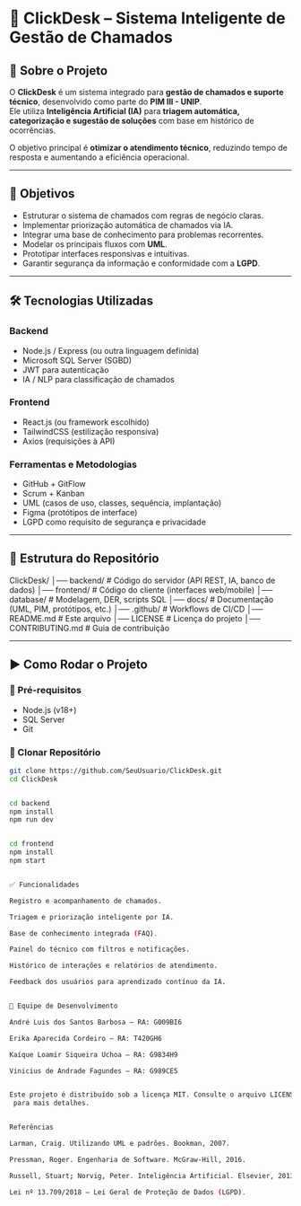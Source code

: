 # 🚀 ClickDesk – Sistema Inteligente de Gestão de Chamados

## 📖 Sobre o Projeto
O **ClickDesk** é um sistema integrado para **gestão de chamados e suporte técnico**, desenvolvido como parte do **PIM III - UNIP**.  
Ele utiliza **Inteligência Artificial (IA)** para **triagem automática, categorização e sugestão de soluções** com base em histórico de ocorrências.

O objetivo principal é **otimizar o atendimento técnico**, reduzindo tempo de resposta e aumentando a eficiência operacional.

---

## 🎯 Objetivos
- Estruturar o sistema de chamados com regras de negócio claras.
- Implementar priorização automática de chamados via IA.
- Integrar uma base de conhecimento para problemas recorrentes.
- Modelar os principais fluxos com **UML**.
- Prototipar interfaces responsivas e intuitivas.
- Garantir segurança da informação e conformidade com a **LGPD**.

---

## 🛠 Tecnologias Utilizadas
### Backend
- Node.js / Express (ou outra linguagem definida)
- Microsoft SQL Server (SGBD)
- JWT para autenticação
- IA / NLP para classificação de chamados

### Frontend
- React.js (ou framework escolhido)
- TailwindCSS (estilização responsiva)
- Axios (requisições à API)

### Ferramentas e Metodologias
- GitHub + GitFlow
- Scrum + Kanban
- UML (casos de uso, classes, sequência, implantação)
- Figma (protótipos de interface)
- LGPD como requisito de segurança e privacidade

---

## 📂 Estrutura do Repositório
ClickDesk/
│── backend/ # Código do servidor (API REST, IA, banco de dados)
│── frontend/ # Código do cliente (interfaces web/mobile)
│── database/ # Modelagem, DER, scripts SQL
│── docs/ # Documentação (UML, PIM, protótipos, etc.)
│── .github/ # Workflows de CI/CD
│── README.md # Este arquivo
│── LICENSE # Licença do projeto
│── CONTRIBUTING.md # Guia de contribuição



---

## ▶️ Como Rodar o Projeto

### 🔧 Pré-requisitos
- Node.js (v18+)
- SQL Server
- Git

### 📌 Clonar Repositório
```bash
git clone https://github.com/SeuUsuario/ClickDesk.git
cd ClickDesk


cd backend
npm install
npm run dev


cd frontend
npm install
npm start


✅ Funcionalidades

Registro e acompanhamento de chamados.

Triagem e priorização inteligente por IA.

Base de conhecimento integrada (FAQ).

Painel do técnico com filtros e notificações.

Histórico de interações e relatórios de atendimento.

Feedback dos usuários para aprendizado contínuo da IA.


👥 Equipe de Desenvolvimento

André Luis dos Santos Barbosa – RA: G009BI6

Erika Aparecida Cordeiro – RA: T420GH6

Kaíque Loamir Siqueira Uchoa – RA: G9834H9

Vinicius de Andrade Fagundes – RA: G989CE5


Este projeto é distribuído sob a licença MIT. Consulte o arquivo LICENSE
 para mais detalhes.


Referências

Larman, Craig. Utilizando UML e padrões. Bookman, 2007.

Pressman, Roger. Engenharia de Software. McGraw-Hill, 2016.

Russell, Stuart; Norvig, Peter. Inteligência Artificial. Elsevier, 2013.

Lei nº 13.709/2018 – Lei Geral de Proteção de Dados (LGPD).
